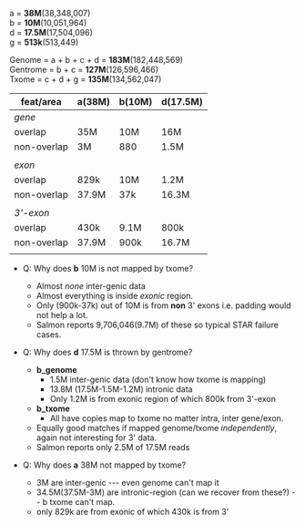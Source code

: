 a = **38M**(38,348,007)  
b = **10M**(10,051,964)  
d = **17.5M**(17,504,096)  
g = **513k**(513,449)  

Genome = a + b + c + d = **183M**(182,448,569)  
Gentrome = b + c = **127M**(126,596,466)  
Txome = c + d + g = **135M**(134,562,047)  

| feat/area |  a(38M) | b(10M)  | d(17.5M)  |
|---|---|---|---|
| *gene* |   |   |   |
| overlap  |  35M | 10M  | 16M  |
| non-overlap  | 3M  | 880  | 1.5M  |
|   |   |   |   |
| *exon* |   |   |   |
| overlap  |  829k | 10M  | 1.2M  |
| non-overlap  | 37.9M  | 37k  | 16.3M  |
|   |   |   |   |
| *3'-exon* |   |   |   |
| overlap | 430k | 9.1M | 800k |
| non-overlap | 37.9M | 900k | 16.7M |
|   |   |   |   |


* Q: Why does **b** 10M is not mapped by txome?  
  * Almost *none* inter-genic data
  * Almost everything is inside *exonic* region.
  * Only (900k-37k) out of 10M is from **non** 3' exons i.e. padding would not help a lot.
  * Salmon reports 9,706,046(9.7M) of these so typical STAR failure cases.

* Q: Why does **d** 17.5M is thrown by gentrome?
  * **b_genome**
    * 1.5M inter-genic data (don't know how txome is mapping)
    * 13.8M (17.5M-1.5M-1.2M) intronic data
    * Only 1.2M is from exonic region of which 800k from 3'-exon
  * **b_txome**
    * All have copies map to txome no matter intra, inter gene/exon.
  * Equally good matches if mapped genome/txome *independently*, again not interesting for 3' data.
  * Salmon reports only 2.5M of 17.5M reads

* Q: Why does **a** 38M not mapped by txome?  
  * 3M are inter-genic --- even genome can't map it
  * 34.5M(37.5M-3M) are intronic-region (can we recover from these?) -- b txome can't map.
  * only 829k are from exonic of which 430k is from 3'
